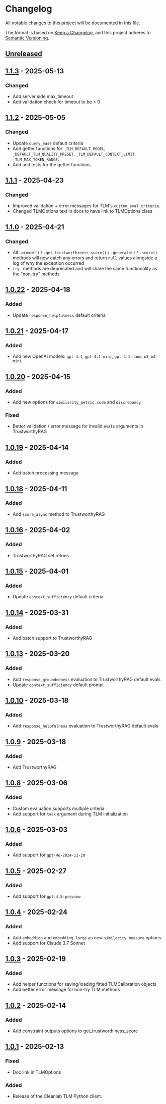 # Changelog

All notable changes to this project will be documented in this file.

The format is based on [Keep a Changelog](https://keepachangelog.com/en/1.1.0/),
and this project adheres to [Semantic Versioning](https://semver.org/spec/v2.0.0.html).

## [Unreleased]

## [1.1.3] - 2025-05-13

### Changed

- Add server side max_timeout
- Add validation check for timeout to be > 0

## [1.1.2] - 2025-05-05

### Changed

- Update `query_ease` default criteria
- Add getter functions for `_TLM_DEFAULT_MODEL`, `_DEFAULT_TLM_QUALITY_PRESET`, `_TLM_DEFAULT_CONTEXT_LIMIT`, `_TLM_MAX_TOKEN_RANGE`.
- Add unit tests for the getter functions.

## [1.1.1] - 2025-04-23

### Changed

- Improved validation + error messages for TLM's `custom_eval_criteria`. 
- Changed TLMOptions text in docs to have link to TLMOptions class

## [1.1.0] - 2025-04-21

### Changed 

- All `.prompt()` / `.get_trustworthiness_score()` / `.generate()` / `.score()` methods will now catch any errors and return `null` values alongside a log of why the exception occurred
- `try_` methods are deprecated and will share the same functionality as the "non-try" methods

## [1.0.22] - 2025-04-18

### Added 

- Update `response_helpfulness` default criteria

## [1.0.21] - 2025-04-17

### Added 

- Add new OpenAI models: `gpt-4.1`, `gpt-4.1-mini`, `gpt-4.1-nano`, `o3`, `o4-mini`

## [1.0.20] - 2025-04-15

### Added

- Add new options for `similarity_metric`: `code` and `discrepancy`

### Fixed

- Better validation / error message for invalid `evals` arguments in TrustworthyRAG

## [1.0.19] - 2025-04-14

### Added

- Add batch processing message

## [1.0.18] - 2025-04-11

### Added

- Add `score_async` method to TrustworthyRAG

## [1.0.16] - 2025-04-02

### Added

- TrustworthyRAG set retries

## [1.0.15] - 2025-04-01

### Added

- Update `context_sufficiency` default criteria

## [1.0.14] - 2025-03-31

### Added

- Add batch support to TrustworthyRAG

## [1.0.13] - 2025-03-20

### Added

- Add `response_groundedness` evaluation to TrustworthyRAG default evals
- Update `context_sufficiency` default prompt

## [1.0.10] - 2025-03-18

### Added

- Add `response_helpfulness` evaluation to TrustworthyRAG default evals

## [1.0.9] - 2025-03-18

### Added

- Add TrustworthyRAG

## [1.0.8] - 2025-03-06

### Added

- Custom evaluation supports multiple criteria
- Add support for `task` argument during TLM initialization

## [1.0.6] - 2025-03-03

### Added

- Add support for `gpt-4o-2024-11-20`

## [1.0.5] - 2025-02-27

### Added

- Add support for `gpt-4.5-preview`

## [1.0.4] - 2025-02-24

### Added

- Add `embedding` and `embedding_large` as new `similarity_measure` options
- Add support for Claude 3.7 Sonnet

## [1.0.3] - 2025-02-19

### Added

- Add helper functions for saving/loading fitted TLMCalibration objects
- Add better error message for non-try TLM methods

## [1.0.2] - 2025-02-14

### Added

- Add constraint outputs options to get_trustworthiness_score

## [1.0.1] - 2025-02-13

### Fixed

- Doc link in TLMOptions

### Added

- Release of the Cleanlab TLM Python client.

[Unreleased]: https://github.com/cleanlab/cleanlab-tlm/compare/v1.1.3...HEAD
[1.1.3]: https://github.com/cleanlab/cleanlab-tlm/compare/v1.1.2...v1.1.3
[1.1.2]: https://github.com/cleanlab/cleanlab-tlm/compare/v1.1.1...v1.1.2
[1.1.1]: https://github.com/cleanlab/cleanlab-tlm/compare/v1.1.0...v1.1.1
[1.1.0]: https://github.com/cleanlab/cleanlab-tlm/compare/v1.0.23...v1.1.0
[1.0.23]: https://github.com/cleanlab/cleanlab-tlm/compare/v1.0.22...v1.0.23
[1.0.22]: https://github.com/cleanlab/cleanlab-tlm/compare/v1.0.21...v1.0.22
[1.0.21]: https://github.com/cleanlab/cleanlab-tlm/compare/v1.0.20...v1.0.21
[1.0.20]: https://github.com/cleanlab/cleanlab-tlm/compare/v1.0.19...v1.0.20
[1.0.19]: https://github.com/cleanlab/cleanlab-tlm/compare/v1.0.18...v1.0.19
[1.0.18]: https://github.com/cleanlab/cleanlab-tlm/compare/v1.0.17...v1.0.18
[1.0.17]: https://github.com/cleanlab/cleanlab-tlm/compare/v1.0.16...v1.0.17
[1.0.16]: https://github.com/cleanlab/cleanlab-tlm/compare/v1.0.15...v1.0.16
[1.0.15]: https://github.com/cleanlab/cleanlab-tlm/compare/v1.0.14...v1.0.15
[1.0.14]: https://github.com/cleanlab/cleanlab-tlm/compare/v1.0.13...v1.0.14
[1.0.13]: https://github.com/cleanlab/cleanlab-tlm/compare/v1.0.12...v1.0.13
[1.0.12]: https://github.com/cleanlab/cleanlab-tlm/compare/v1.0.11...v1.0.12
[1.0.11]: https://github.com/cleanlab/cleanlab-tlm/compare/v1.0.10...v1.0.11
[1.0.10]: https://github.com/cleanlab/cleanlab-tlm/compare/v1.0.9...v1.0.10
[1.0.9]: https://github.com/cleanlab/cleanlab-tlm/compare/v1.0.8...v1.0.9
[1.0.8]: https://github.com/cleanlab/cleanlab-tlm/compare/v1.0.7...v1.0.8
[1.0.6]: https://github.com/cleanlab/cleanlab-tlm/compare/v1.0.5...v1.0.6
[1.0.5]: https://github.com/cleanlab/cleanlab-tlm/compare/v1.0.4...v1.0.5
[1.0.4]: https://github.com/cleanlab/cleanlab-tlm/compare/v1.0.3...v1.0.4
[1.0.3]: https://github.com/cleanlab/cleanlab-tlm/compare/v1.0.2...v1.0.3
[1.0.2]: https://github.com/cleanlab/cleanlab-tlm/compare/v1.0.1...v1.0.2
[1.0.1]: https://github.com/cleanlab/cleanlab-tlm/releases/tag/v1.0.1
[1.0.0]: https://github.com/cleanlab/cleanlab-tlm/releases/tag/v1.0.0
